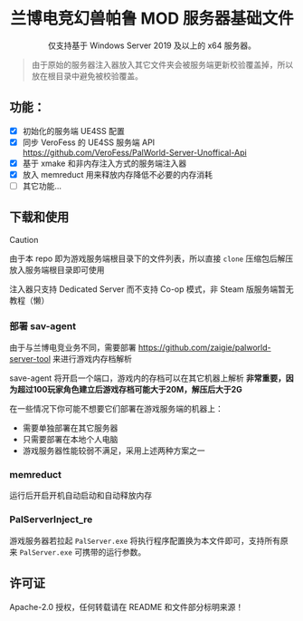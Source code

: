 <h1 align='center'>兰博电竞幻兽帕鲁 MOD 服务器基础文件</h1>
<p align='center'> 
  仅支持基于 Windows Server 2019 及以上的 x64 服务器。
</p>

> 由于原始的服务器注入器放入其它文件夹会被服务端更新校验覆盖掉，所以放在根目录中避免被校验覆盖。

## 功能：

- [x] 初始化的服务端 UE4SS 配置
- [x] 同步 VeroFess 的 UE4SS 服务端 API https://github.com/VeroFess/PalWorld-Server-Unoffical-Api
- [x] 基于 xmake 和非内存注入方式的服务端注入器
- [x] 放入 memreduct 用来释放内存降低不必要的内存消耗
- [ ] 其它功能...

## 下载和使用

> [!CAUTION]
> 由于本 repo 即为游戏服务端根目录下的文件列表，所以直接 `clone` 压缩包后解压放入服务端根目录即可使用
> 
> 注入器只支持 Dedicated Server 而不支持 Co-op 模式，非 Steam 版服务端暂无教程（懒）


### 部署 sav-agent
由于与兰博电竞业务不同，需要部署 https://github.com/zaigie/palworld-server-tool 来进行游戏内存档解析

save-agent 将开启一个端口，游戏内的存档可以在其它机器上解析
**非常重要，因为超过100玩家角色建立后游戏存档可能大于20M，解压后大于2G**

在一些情况下你可能不想要它们部署在游戏服务端的机器上：

- 需要单独部署在其它服务器
- 只需要部署在本地个人电脑
- 游戏服务器性能较弱不满足，采用上述两种方案之一

### memreduct
运行后开启开机自动启动和自动释放内存

### PalServerInject_re
游戏服务器若拉起 `PalServer.exe` 将执行程序配置换为本文件即可，支持所有原来 `PalServer.exe` 可携带的运行参数。

## 许可证

Apache-2.0 授权，任何转载请在 README 和文件部分标明来源！
